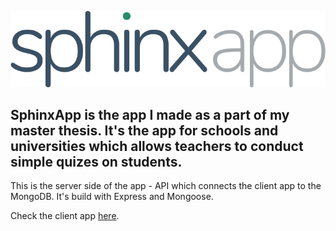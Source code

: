 ![SphinxApp](https://github.com/altrazmedia/sphinx-app-client/blob/master/src/images/logo.png)

## SphinxApp is the app I made as a part of my master thesis. It's the app for schools and universities which allows teachers to conduct simple quizes on students.

This is the server side of the app - API which connects the client app to the MongoDB. It's build with Express and Mongoose. 

Check the client app [here](https://github.com/altrazmedia/sphinx-app-client).